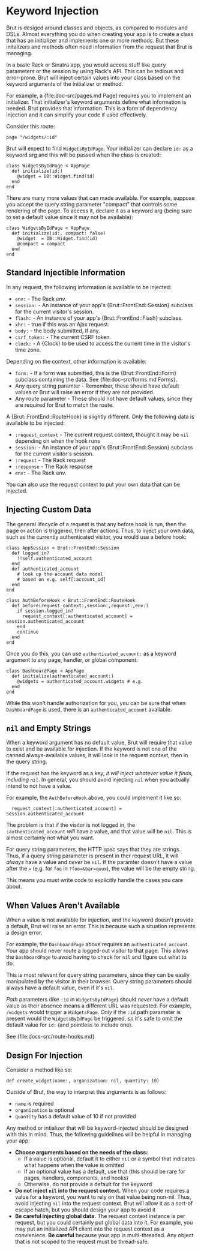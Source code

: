 # Keyword Injection

Brut is desiged around classes and objects, as compared to modules and DSLs.  Almost everything you do when creating your app is to
create a class that has an initializer and implements one or more methods.  But these initalizers and methods often need information
from the request that Brut is managing.

In a basic Rack or Sinatra app, you would access stuff like query parameters or the session by using Rack's API.  This can be tedious
and error-prone.  Brut will inject certain values into your class based on the keyword arguments of the initializer or method.

For example, a {file:doc-src/pages.md Page} requires you to implement an initializer. That initializer's keyword arguments define what
information is needed. Brut provides that information. This is a form of dependency injection and it can simplify your code if used
effectively.

Consider this route:

    page "/widgets/:id"

Brut will expect to find `WidgetsByIdPage`.  Your initializer can declare `id:` as a keyword arg and this will be passed when the
class is created:

    class WidgetsByIdPage < AppPage
      def initialize(id:)
        @widget = DB::Widget.find(id)
      end
    end

There are many more values that can made available.  For example, suppose you accept the query string parameter "compact" that
controls some rendering of the page.  To access it, declare it as a keyword arg (being sure to set a default value since it may not be available):

    class WidgetsByIdPage < AppPage
      def initialize(id:, compact: false)
        @widget  = DB::Widget.find(id)
        @compact = compact
      end
    end

## Standard Injectible Information

In any request, the following information is available to be injected:

* `env:` - The Rack env.
* `session:` - An instance of your app's {Brut::FrontEnd::Session} subclass for the current visitor's session.
* `flash:` - An instance of your app's {Brut::FrontEnd::Flash} subclass.
* `xhr:` - true if this was an Ajax request.
* `body:` - the body submitted, if any.
* `csrf_token:` - The current CSRF token.
* `clock:` - A {Clock} to be used to access the current time in the visitor's time zone.

Depending on the context, other information is available:

* `form:` - If a form was submitted, this is the {Brut::FrontEnd::Form} subclass containing the data. See {file:doc-src/forms.md Forms}.
* Any query string paramter - Remember, these should have default values or Brut will raise an error if they are not provided.
* Any route parameter - These should not have default values, since they are required for Brut to match the route.

A {Brut::FrontEnd::RouteHook} is slightly different. Only the following data is available to be injected:

* `:request_context` - The current request context, thought it may be `nil` depending on when the hook runs
* `session:` - An instance of your app's {Brut::FrontEnd::Session} subclass for the current visitor's session.
* `:request` - The Rack request
* `:response` - The Rack response
* `env:` - The Rack env.

You can also use the request context to put your own data that can be injected.

## Injecting Custom Data

The general lifecycle of a request is that any before hook is run, then the page or action is triggered, then after actions.  Thus, to
inject your own data, such as the currently authenticated visitor, you would use a before hook:

    class AppSession < Brut::FrontEnd::Session
      def logged_in?
        !!self.authenticated_account
      end
      def authenticated_account
        # look up the account data model 
        # based on e.g. self[:account_id]
      end
    end

    class AuthBeforeHook < Brut::FrontEnd::RouteHook
      def before(request_context:,session:,request:,env:)
        if session.logged_in?
          request_context[:authenticated_account] = session.authenticated_account
        end
        continue
      end
    end

Once you do this, you can use `authenticated_account:` as a keyword argument to any page, handler, or global component:

    class DashboardPage < AppPage
      def initialize(authenticated_account:)
        @widgets = authenticated_account.widgets # e.g.
      end
    end

While this won't handle authorization for you, you can be sure that when `DashboardPage` is used, there is an `authenticated_account`
available.

## `nil` and Empty Strings

When a keyword argument has no default value, Brut will require that value to exist and be available for injection. If the keyword is
not one of the canned always-available values, it will look in the request context, then in the query string.

If the request has the keyword as a key, *it will inject whatever value it finds, including `nil`*.  In general, you should avoid
injecting `nil` when you actually intend to not have a value.

For example, the `AuthBeforeHook` above, you could implement it like so:

      request_context[:authenticated_account] = session.authenticated_account

The problem is that if the visitor is not logged in, the `:authenticated_account` *will* have a value, and that value will be `nil`.
This is almost certainly not what you want.

For query string parameters, the HTTP spec says that they are strings.  Thus, if a query string parameter is present in ther request
URL, it will *always* have a value and *never* be `nil`.  If the paramter doesn't have a value after the `=` (e.g. for `foo` in `?foo=&bar=quux`), the value will be the empty string.

This means you must write code to explicitly handle the cases you care about.

## When Values Aren't Available

When a value is not available for injection, and the keyword doesn't provide a default, Brut will raise an error.  This is because
such a situation represents a design error.

For example, the `DashboardPage` above requires an `authenticated_account`.  Your app should never route a logged-out visitor to that
page.  This allows the `DashboardPage` to avoid having to check for `nil` and figure out what to do.

This is most relevant for query string parameters, since they can be easily manipulated by the visitor in their browser.  Query string
parameters should always have a default value, even if it's `nil`.

*Path* parameters (like `:id` in `WidgetsByIdPage`) should *never* have a default value as their absence means a different URL was
requested.  For example, `/widgets` would trigger a `WidgetsPage`. *Only* if the `:id` path parameter is present would the
`WidgetsByIdPage` be triggered, so it's safe to omit the default value for `id:` (and pointless to include one).

See {file:docs-src/route-hooks.md}

## Design For Injection

Consider a method like so:

    def create_widget(name:, organization: nil, quantity: 10)

Outside of Brut, the way to interpret this arguments is as follows:

* `name` is required
* `organization` is optional
* `quantity` has a default value of 10 if not provided

Any method or intializer that will be keyword-injected should be designed with this in mind.  Thus, the following guidelines will be
helpful in managing your app:

* **Choose arguments based on the needs of the class:**
  - If a value is optional, default it to either `nil` or a symbol that indicates what happens when the value is omitted
  - If an optional value has a default, use that (this should be rare for pages, handlers, components, and hooks)
  - Otherwise, do not provide a default for the keyword
* **Do not inject `nil` into the request context.** When your code requires a value for a keyword, you want to rely on that value being non-nil.  Thus, avoid injecting `nil` into the request context. Brut will allow it as a sort-of escape hatch, but you should design your app to avoid it
* **Be careful injecting global data.**  The request context instance is per request, but you could certainly put global data into it. For example, you may put an initialized API client into the request context as a convieniece. **Be careful** because your app is multi-threaded.  Any object that is not scoped to the request must be thread-safe.
